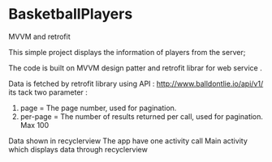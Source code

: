 # BasketballPlayers
MVVM and retrofit

This simple project displays the information of players from the server;

The code is built on MVVM design patter and retrofit librar for web service .

Data is fetched by retrofit library using API : http://www.balldontlie.io/api/v1/
its tack two parameter : 
1. page  = The page number, used for pagination.
2. per-page = The number of results returned per call, used for pagination. Max 100

Data shown in recyclerview 
The app have one activity call Main activity which displays data through recyclerview 

